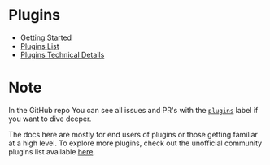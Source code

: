 # Plugins

- [Getting Started](getting-started.md)
- [Plugins List](list.md)
- [Plugins Technical Details](details.md)

# Note

In the GitHub repo You can see all issues and PR's with the
[`plugins`](https://github.com/LAION-AI/Open-Assistant/issues?q=label%3Aplugins)
label if you want to dive deeper.

The docs here are mostly for end users of plugins or those getting familiar at a
high level. To explore more plugins, check out the unofficial community plugins list available [here](https://github.com/targed/GPT-Plugins).
